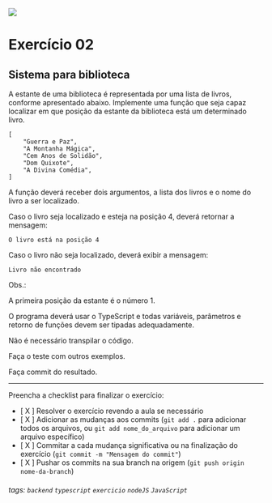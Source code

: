 ![](https://i.imgur.com/xG74tOh.png)

# Exercício 02

## Sistema para biblioteca

A estante de uma biblioteca é representada por uma lista de livros, conforme apresentado abaixo. Implemente uma função que seja capaz localizar em que posição da estante da biblioteca está um determinado livro.

```
[
    "Guerra e Paz",
    "A Montanha Mágica",
    "Cem Anos de Solidão",
    "Dom Quixote",
    "A Divina Comédia",
]
```

A função deverá receber dois argumentos, a lista dos livros e o nome do livro a ser localizado.

Caso o livro seja localizado e esteja na posição 4, deverá retornar a mensagem:

```
O livro está na posição 4
```

Caso o livro não seja localizado, deverá exibir a mensagem:

```
Livro não encontrado
```

Obs.:

A primeira posição da estante é o número 1.

O programa deverá usar o TypeScript e todas variáveis, parâmetros e retorno de funções devem ser tipadas adequadamente.

Não é necessário transpilar o código.

Faça o teste com outros exemplos.

Faça commit do resultado.

---

Preencha a checklist para finalizar o exercício:

-   [ X ] Resolver o exercício revendo a aula se necessário
-   [ X ] Adicionar as mudanças aos commits (`git add .` para adicionar todos os arquivos, ou `git add nome_do_arquivo` para adicionar um arquivo específico)
-   [ X ] Commitar a cada mudança significativa ou na finalização do exercício (`git commit -m "Mensagem do commit"`)
-   [ X ] Pushar os commits na sua branch na origem (`git push origin nome-da-branch`)

###### tags: `backend` `typescript` `exercicio` `nodeJS` `JavaScript`